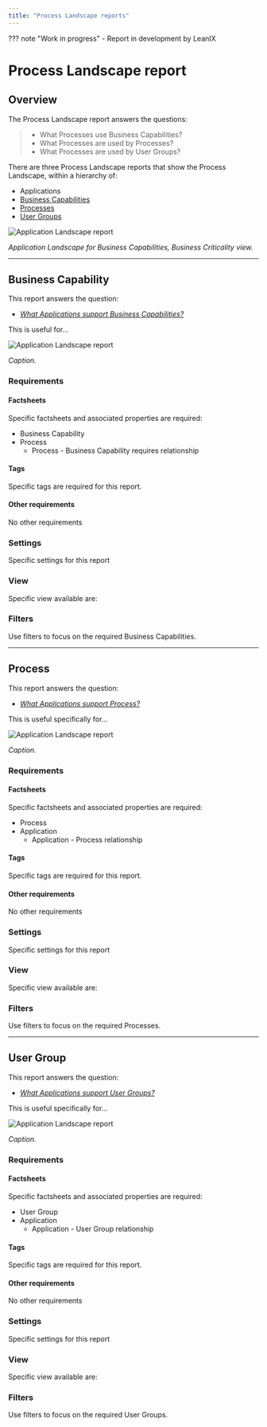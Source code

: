 ```yaml
---
title: "Process Landscape reports"
---
```


??? note "Work in progress"
    - Report in development by LeanIX

# Process Landscape report

## Overview

The Process Landscape report answers the questions:

>- What Processes use Business Capabilities?
>- What Processes are used by  Processes?
>- What Processes are used by  User Groups?

There are three Process Landscape reports that show the Process Landscape, within a hierarchy of:

- Applications 
- [Business Capabilities](#business-capability)
- [Processes](#process)
- [User Groups](#user-group)


![Application Landscape report](../assets/images/application-landscape.png)

<!--
![](https://www.leanix.net/hubfs/2019%20LX%20Website/General/Illu/techrisk-drilldown-7-Col-XL.svg)
-->


*Application Landscape for Business Capabilities, Business Criticality view.*

--- 

## Business Capability

This report answers the question:

- *[What Applications support Business Capabilities?](../questions/#business-capability)*

This is useful for... 

![Application Landscape report](../assets/images/application-landscape-bc-criticality.png)

*Caption.*

### Requirements

#### Factsheets

Specific factsheets and associated properties are required:

- Business Capability 
- Process
    - Process - Business Capability requires relationship
    
#### Tags 

Specific tags are required for this report.

#### Other requirements

No other requirements

### Settings

Specific settings for this report 

### View

Specific view available are: 

### Filters

Use filters to focus on the required Business Capabilities.

--- 

## Process
This report answers the question:

- *[What Applications support Process?](../questions/#process)*

This is useful specifically for... 

![Application Landscape report](../assets/images/application-landscape-process-lifecycle.png)

*Caption.*

### Requirements

#### Factsheets

Specific factsheets and associated properties are required:

- Process 
- Application
    - Application - Process relationship
    
#### Tags 

Specific tags are required for this report.

#### Other requirements

No other requirements

### Settings

Specific settings for this report 

### View

Specific view available are: 

### Filters

Use filters to focus on the required Processes.

--- 

## User Group 

This report answers the question:

- *[What Applications support User Groups?](../questions/#user-groups)*

This is useful specifically for... 

![Application Landscape report](../assets/images/application-landscape-ug-lifecycle.png)

*Caption.*

### Requirements

#### Factsheets

Specific factsheets and associated properties are required:

- User Group 
- Application
    - Application - User Group relationship

#### Tags 

Specific tags are required for this report.

#### Other requirements

No other requirements

### Settings

Specific settings for this report 

### View

Specific view available are: 

### Filters

Use filters to focus on the required User Groups.
